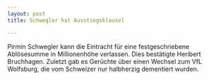 ```yaml
---
layout: post
title: Schwegler hat Ausstiegsklausel

---
```


Pirmin Schwegler kann die Eintracht für eine festgeschriebene Ablösesumme in Millionenhöhe verlassen. Dies bestätigte Heribert Bruchhagen. Zuletzt gab es Gerüchte über einen Wechsel zum VfL Wolfsburg, die vom Schweizer nur halbherzig dementiert wurden. 


